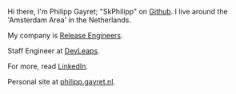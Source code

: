 Hi there, I'm Philipp Gayret; "SkPhilipp" on [Github](https://github.com/SkPhilipp).
I live around the 'Amsterdam Area' in the Netherlands.

My company is [Release Engineers](https://release-engineers.com).

Staff Engineer at [DevLeaps](https://www.devleaps.nl/).

For more, read [LinkedIn](https://linkedin.com/in/philippp).

Personal site at [philipp.gayret.nl](https://philipp.gayret.nl).
